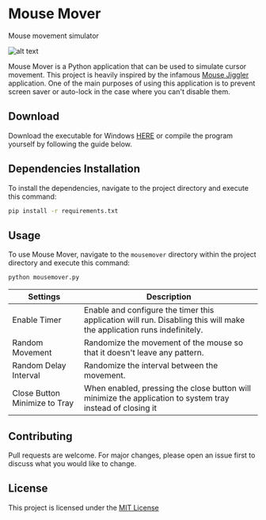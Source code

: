 # Mouse Mover

Mouse movement simulator  

![alt text](https://i.imgur.com/NRVNYZA.png)  

Mouse Mover is a Python application that can be used to simulate cursor movement. This project is heavily inspired by the infamous [Mouse Jiggler](https://mouse-jiggler.en.uptodown.com/windows) application. One of the main purposes of using this application is to prevent screen saver or auto-lock in the case where you can't disable them.

## Download  
Download the executable for Windows [HERE](https://sourceforge.net/projects/python-mouse-mover/) or compile the program yourself by following the guide below.
  
  
## Dependencies Installation

To install the dependencies, navigate to the project directory and execute this command:

```bash
pip install -r requirements.txt
```

## Usage

To use Mouse  Mover, navigate to the `mousemover` directory within the project directory and execute this command:
```bash
python mousemover.py
```
| Settings | Description |
|----------|-------------|
|Enable Timer | Enable and configure the timer this application will run. Disabling this will make the application runs indefinitely. |
| Random Movement | Randomize the movement of the mouse so that it doesn't leave any pattern.
| Random Delay Interval | Randomize the interval between the movement.
| Close Button Minimize to Tray | When enabled, pressing the close button will minimize the application to system tray instead of closing it |



## Contributing
Pull requests are welcome. For major changes, please open an issue first to discuss what you would like to change.

## License
This project is licensed under the [MIT License](https://choosealicense.com/licenses/mit/)
